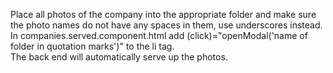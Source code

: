 Place all photos of the company into the appropriate folder and make sure the photo names do not have any spaces in them, use underscores instead.  
In companies.served.component.html add (click)="openModal('name of folder in quotation marks')" to the li tag.  
The back end will automatically serve up the photos.

